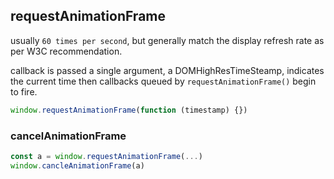 ## requestAnimationFrame

usually `60 times per second`, but generally match the display refresh rate as per W3C recommendation.

callback is passed a single argument, a DOMHighResTimeSteamp, indicates the current time then callbacks queued by `requestAnimationFrame()` begin to fire.

```JavaScript
window.requestAnimationFrame(function (timestamp) {})
```

### cancelAnimationFrame

```JavaScript
const a = window.requestAnimationFrame(...)
window.cancleAnimationFrame(a)
```
